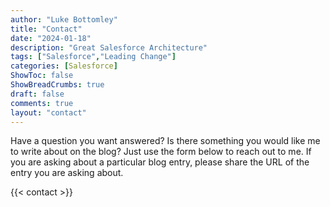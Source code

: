 ```yaml
---
author: "Luke Bottomley"
title: "Contact"
date: "2024-01-18"
description: "Great Salesforce Architecture"
tags: ["Salesforce","Leading Change"]
categories: [Salesforce]
ShowToc: false
ShowBreadCrumbs: true
draft: false
comments: true
layout: "contact"
---
```


Have a question you want answered? Is there something you would like me to write about on the blog? Just use the form below to reach out to me.   If you are asking about a particular blog entry, please share the URL of the entry you are asking about.

{{< contact >}}

